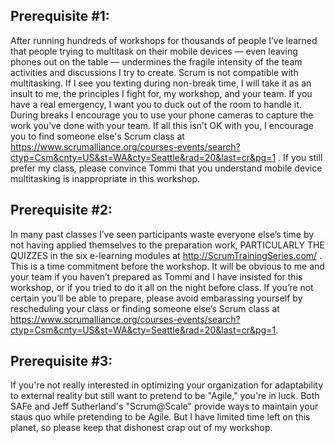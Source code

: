 ## Prerequisite #1:

After running hundreds of workshops for thousands of people I’ve learned that people trying to multitask on their mobile devices — even leaving phones out on the table — undermines the fragile intensity of the team activities and discussions I try to create.  Scrum is not compatible with multitasking.  If I see you texting during non-break time, I will take it as an insult to me, the principles I fight for, my workshop, and your team.  If you have a real emergency, I want you to duck out of the room to handle it.  During breaks I encourage you to use your phone cameras to capture the work you’ve done with your team.  If all this isn’t OK with you, I encourage you to find someone else's Scrum class at <https://www.scrumalliance.org/courses-events/search?ctyp=Csm&cnty=US&st=WA&cty=Seattle&rad=20&last=cr&pg=1> .  If you still prefer my class, please convince Tommi that you understand mobile device multitasking is inappropriate in this workshop. 

## Prerequisite #2:

In many past classes I’ve seen participants waste everyone else’s time by not having applied themselves to the preparation work, PARTICULARLY THE QUIZZES in the six e-learning modules at <http://ScrumTrainingSeries.com/> .  This is a time commitment before the workshop.  It will be obvious to me and your team if you haven’t prepared as Tommi and I have insisted for this workshop, or if you tried to do it all on the night before class.  If you’re not certain you’ll be able to prepare, please avoid embarassing yourself by rescheduling your class or finding someone else’s Scrum class at <https://www.scrumalliance.org/courses-events/search?ctyp=Csm&cnty=US&st=WA&cty=Seattle&rad=20&last=cr&pg=1>.

## Prerequisite #3:

If you're not really interested in optimizing your organization for adaptability to external reality but still want to pretend to be "Agile," you're in luck. Both SAFe and Jeff Sutherland's "Scrum@Scale" provide ways to maintain your staus quo while pretending to be Agile. But I have limited time left on this planet, so please keep that dishonest crap out of my workshop.

